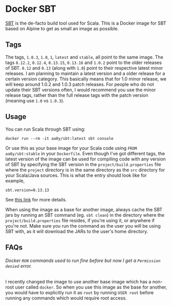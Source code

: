 # Docker SBT

[SBT](http://www.scala-sbt.org/) is the de-facto build tool used for Scala. This is a Docker image for SBT based on Alpine to get as small an image as possible.

## Tags

The tags, `1.0.3`, `1.0`, `1`, `latest` and `stable`, all point to the same image. The tags `0.12.2`, `0.12.4`, `0.13.15`, `0.13.16` and `1.0.2` point to the older releases of SBT. `0.12` and `0.13` (along with `1.0`) point to their respective latest minor releases. I am planning to maintain a latest version and a older release for a certain version category. This basically means that for 1.0 minor release, we will keep around 1.0.2 and 1.0.3 patch releases. For people who do not update their SBT versions often, I would recommend you use the minor release tags, rather than the full release tags with the patch version (meaning use `1.0` vs `1.0.3`).

## Usage

You can run Scala through SBT using:
```
docker run --rm -it aa8y/sbt:latest sbt console
```
Or use this as your base image for your Scala code using `FROM aa8y/sbt:stable` in your `Dockerfile`. Even though I've got different tags, the latest version of the image can be used for compiling code with any version of SBT by specifying the SBT version in the `project/build.properties` file where the `project` directory is in the same directory as the `src` directory for your Scala/Java sources. This is what the entry should look like for example,
```
sbt.version=0.13.13
```
See [this link](http://www.scala-sbt.org/0.13/docs/Basic-Def.html) for more details.

When using the image as a base for another image, always cache the SBT jars by running an SBT command (eg. `sbt clean`) in the directory where the `project/build.properties` file resides, if you're using it, or anywhere if you're not. Make sure you run the command as the user you will be using SBT with, as it will download the JARs to the user's home directory.

## FAQs

###### Docker `RUN` commands used to run fine before but now I get a `Permission denied` error.

I recently changed the image to use another base image which has a non-root user called `docker`. So when you use this image as the base for another, you would have to explicitly run it as `root` by running `USER root` before running any commands which would require root access.
